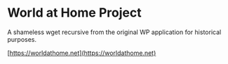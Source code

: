 # World at Home Project

A shameless wget recursive from the original WP application for historical purposes.

[https://worldathome.net](https://worldathome.net)
